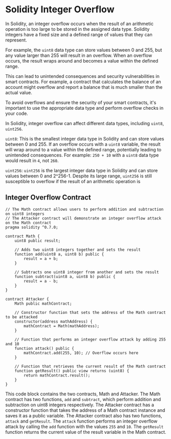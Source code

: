 # Solidity Integer Overflow

In Solidity, an integer overflow occurs when the result of an arithmetic operation is too large to be stored in the assigned data type. Solidity integers have a fixed size and a defined range of values that they can represent. 

For example, the `uint8` data type can store values between 0 and 255, but any value larger than 255 will result in an overflow. When an overflow occurs, the result wraps around and becomes a value within the defined range. 

This can lead to unintended consequences and security vulnerabilities in smart contracts. For example, a contract that calculates the balance of an account might overflow and report a balance that is much smaller than the actual value. 

To avoid overflows and ensure the security of your smart contracts, it's important to use the appropriate data type and perform overflow checks in your code.

In Solidity, integer overflow can affect different data types, including `uint8`, `uint256`.

`uint8`: This is the smallest integer data type in Solidity and can store values between 0 and 255. If an overflow occurs with a `uint8` variable, the result will wrap around to a value within the defined range, potentially leading to unintended consequences. For example: `250 + 10` with a `uint8` data type would result in `4`, not `260`.

`uint256`: `uint256` is the largest integer data type in Solidity and can store values between 0 and 2^256-1. Despite its large range, `uint256` is still susceptible to overflow if the result of an arithmetic operation is

## Integer Overflow Contract
``` 
// The Math contract allows users to perform addition and subtraction on uint8 integers
// The Attacker contract will demonstrate an integer overflow attack on the Math contract
pragma solidity ^0.7.0;

contract Math {
    uint8 public result;

    // Adds two uint8 integers together and sets the result
    function add(uint8 a, uint8 b) public {
        result = a + b;
    }

    // Subtracts one uint8 integer from another and sets the result
    function subtract(uint8 a, uint8 b) public {
        result = a - b;
    }
}

contract Attacker {
    Math public mathContract;
    
    // Constructor function that sets the address of the Math contract to be attacked
    constructor(address mathAddress) {
        mathContract = Math(mathAddress);
    }
    
    // Function that performs an integer overflow attack by adding 255 and 10
    function attack() public {
        mathContract.add(255, 10); // Overflow occurs here
    }
    
    // Function that retrieves the current result of the Math contract
    function getResult() public view returns (uint8) {
        return mathContract.result();
    }
} 

```

This code block contains the two contracts, Math and Attacker. The Math contract has two functions, `add` and `subtract`, which perform addition and subtraction on uint8 integers respectively. The Attacker contract has a constructor function that takes the address of a Math contract instance and saves it as a public variable. The Attacker contract also has two functions, `attack` and `getResult`. The `attack` function performs an integer overflow attack by calling the `add` function with the values `255` and `10`. The `getResult` function returns the current value of the result variable in the Math contract.




